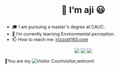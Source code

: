 # <p align="center">👋 I’m aji :smiley:</p>
- 🎓 I am pursuing a master's degree at CAUC.
- 📖 I’m currently learning Environmental perception.
- 📫 How to reach me: lrjzzx@163.com

<div id="title" align=center>



![](https://img.shields.io/badge/讨厌-学习-yellow) 
![](https://img.shields.io/badge/性格-开朗-red) 
![](https://img.shields.io/badge/爱好-game-white)

</div>

 :eyes:You are my ![Visitor Count](https://profile-counter.glitch.me/aji-li/count.svg)visitor,welcom!

[github-sub-title:img]: https://readme-typing-svg.herokuapp.com?font=Segoe+Script&center=true&lines=aji-li.
<!---
aji-li/aji-li is a ✨ special ✨ repository because its `README.md` (this file) appears on your GitHub profile.
You can click the Preview link to take a look at your changes.
--->
